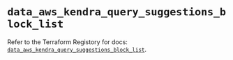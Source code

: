# `data_aws_kendra_query_suggestions_block_list`

Refer to the Terraform Registory for docs: [`data_aws_kendra_query_suggestions_block_list`](https://registry.terraform.io/providers/hashicorp/aws/4.66.1/docs/data-sources/kendra_query_suggestions_block_list).
